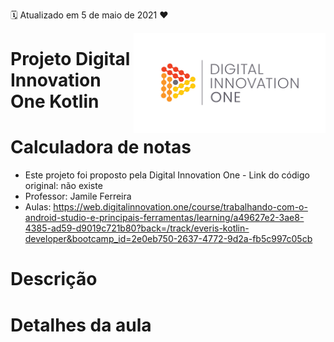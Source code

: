 :spiral_calendar: Atualizado em 5 de maio de 2021 :heart:

<img align="right" alt="GIF" height="160px" src="https://github.com/rdeconti/rdeconti-resources/blob/main/Digital%20Innovation%20One%20-%20Logotipo.png" />

# Projeto Digital Innovation One Kotlin

# Calculadora de notas
- Este projeto foi proposto pela Digital Innovation One - Link do código original: não existe
- Professor: Jamile Ferreira
- Aulas: https://web.digitalinnovation.one/course/trabalhando-com-o-android-studio-e-principais-ferramentas/learning/a49627e2-3ae8-4385-ad59-d9019c721b80?back=/track/everis-kotlin-developer&bootcamp_id=2e0eb750-2637-4772-9d2a-fb5c997c05cb

# Descrição


# Detalhes da aula
